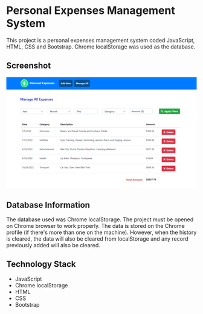 # Personal Expenses Management System

This project is a personal expenses management system coded JavaScript, HTML, CSS and Bootstrap. Chrome localStorage was used as the database.

## Screenshot 

![Screenshot](Screenshot.png)

## Database Information

The database used was Chrome localStorage. The project must be opened on Chrome browser to work properly. The data is stored on the Chrome profile (if there's more than one on the machine). However, when the history is cleared, the data will also be cleared from localStorage and any record previously added will also be cleared.

## Technology Stack

+ JavaScript
+ Chrome localStorage
+ HTML
+ CSS
+ Bootstrap

